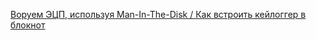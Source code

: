 [Воруем ЭЦП, используя Man-In-The-Disk / Как встроить кейлоггер в блокнот](http://orderofsixangles.com/2019/07/17/steal-ds.html)
